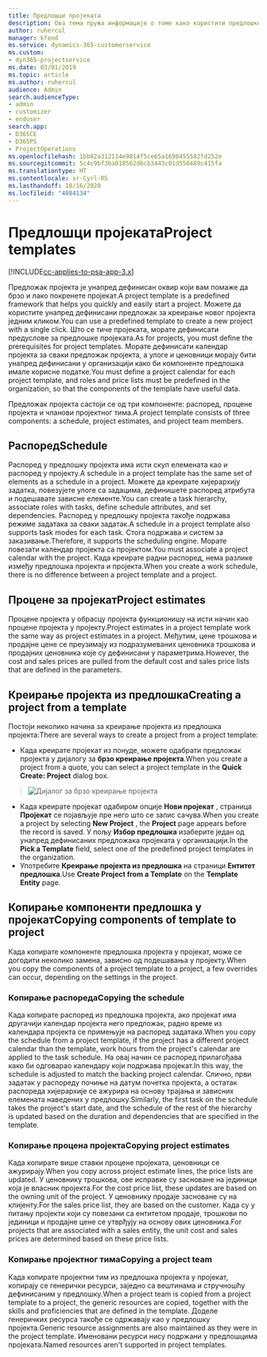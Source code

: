 ```yaml
---
title: Предлошци пројеката
description: Ова тема пружа информације о томе како користити предлошке пројекта за брзо подешавање пројекта.
author: ruhercul
manager: kfend
ms.service: dynamics-365-customerservice
ms.custom:
- dyn365-projectservice
ms.date: 03/01/2019
ms.topic: article
ms.author: ruhercul
audience: Admin
search.audienceType:
- admin
- customizer
- enduser
search.app:
- D365CE
- D365PS
- ProjectOperations
ms.openlocfilehash: 1bb82a312114e9814f5ce65a1698455582fd252e
ms.sourcegitcommit: 5c4c9bf3ba018562d6cb3443c01d550489c415fa
ms.translationtype: HT
ms.contentlocale: sr-Cyrl-RS
ms.lasthandoff: 10/16/2020
ms.locfileid: "4084134"
---
```

# <a name="project-templates"></a><span data-ttu-id="60fd6-103">Предлошци пројеката</span><span class="sxs-lookup"><span data-stu-id="60fd6-103">Project templates</span></span> 

[!INCLUDE[cc-applies-to-psa-app-3.x](../includes/cc-applies-to-psa-app-3x.md)]

<span data-ttu-id="60fd6-104">Предложак пројекта је унапред дефинисан оквир који вам помаже да брзо и лако покренете пројекат.</span><span class="sxs-lookup"><span data-stu-id="60fd6-104">A project template is a predefined framework that helps you quickly and easily start a project.</span></span> <span data-ttu-id="60fd6-105">Можете да користите унапред дефинисани предложак за креирање новог пројекта једним кликом.</span><span class="sxs-lookup"><span data-stu-id="60fd6-105">You can use a predefined template to create a new project with a single click.</span></span> <span data-ttu-id="60fd6-106">Што се тиче пројеката, морате дефинисати предуслове за предлошке пројеката.</span><span class="sxs-lookup"><span data-stu-id="60fd6-106">As for projects, you must define the prerequisites for project templates.</span></span> <span data-ttu-id="60fd6-107">Морате дефинисати календар пројекта за сваки предложак пројекта, а улоге и ценовници морају бити унапред дефинисани у организацији како би компоненте предлошка имале корисне податке.</span><span class="sxs-lookup"><span data-stu-id="60fd6-107">You must define a project calendar for each project template, and roles and price lists must be predefined in the organization, so that the components of the template have useful data.</span></span>

<span data-ttu-id="60fd6-108">Предложак пројекта састоји се од три компоненте: распоред, процене пројекта и чланови пројектног тима.</span><span class="sxs-lookup"><span data-stu-id="60fd6-108">A project template consists of three components: a schedule, project estimates, and project team members.</span></span>

## <a name="schedule"></a><span data-ttu-id="60fd6-109">Распоред</span><span class="sxs-lookup"><span data-stu-id="60fd6-109">Schedule</span></span>

<span data-ttu-id="60fd6-110">Распоред у предлошку пројекта има исти скуп елемената као и распоред у пројекту.</span><span class="sxs-lookup"><span data-stu-id="60fd6-110">A schedule in a project template has the same set of elements as a schedule in a project.</span></span> <span data-ttu-id="60fd6-111">Можете да креирате хијерархију задатка, повезујете улоге са задацима, дефинишете распоред атрибута и подешавате зависне елементе.</span><span class="sxs-lookup"><span data-stu-id="60fd6-111">You can create a task hierarchy, associate roles with tasks, define schedule attributes, and set dependencies.</span></span> <span data-ttu-id="60fd6-112">Распоред у предлошку пројекта такође подржава режиме задатака за сваки задатак.</span><span class="sxs-lookup"><span data-stu-id="60fd6-112">A schedule in a project template also supports task modes for each task.</span></span> <span data-ttu-id="60fd6-113">Стога подржава и систем за заказивање.</span><span class="sxs-lookup"><span data-stu-id="60fd6-113">Therefore, it supports the scheduling engine.</span></span> <span data-ttu-id="60fd6-114">Морате повезати календар пројекта са пројектом.</span><span class="sxs-lookup"><span data-stu-id="60fd6-114">You must associate a project calendar with the project.</span></span> <span data-ttu-id="60fd6-115">Када креирате радни распоред, нема разлике између предлошка пројекта и пројекта.</span><span class="sxs-lookup"><span data-stu-id="60fd6-115">When you create a work schedule, there is no difference between a project template and a project.</span></span>

## <a name="project-estimates"></a><span data-ttu-id="60fd6-116">Процене за пројекат</span><span class="sxs-lookup"><span data-stu-id="60fd6-116">Project estimates</span></span>

<span data-ttu-id="60fd6-117">Процене пројекта у обрасцу пројекта функционишу на исти начин као процене пројекта у пројекту.</span><span class="sxs-lookup"><span data-stu-id="60fd6-117">Project estimates in a project template work the same way as project estimates in a project.</span></span> <span data-ttu-id="60fd6-118">Међутим, цене трошкова и продајне цене се преузимају из подразумеваних ценовника трошкова и продајних ценовника које су дефинисани у параметрима.</span><span class="sxs-lookup"><span data-stu-id="60fd6-118">However, the cost and sales prices are pulled from the default cost and sales price lists that are defined in the parameters.</span></span>

## <a name="creating-a-project-from-a-template"></a><span data-ttu-id="60fd6-119">Креирање пројекта из предлошка</span><span class="sxs-lookup"><span data-stu-id="60fd6-119">Creating a project from a template</span></span>
 
<span data-ttu-id="60fd6-120">Постоји неколико начина за креирање пројекта из предлошка пројекта:</span><span class="sxs-lookup"><span data-stu-id="60fd6-120">There are several ways to create a project from a project template:</span></span>

- <span data-ttu-id="60fd6-121">Када креирате пројекат из понуде, можете одабрати предложак пројекта у дијалогу за **брзо креирање пројекта**.</span><span class="sxs-lookup"><span data-stu-id="60fd6-121">When you create a project from a quote, you can select a project template in the **Quick Create: Project** dialog box.</span></span>

> ![Дијалог за брзо креирање пројекта](media/project-11.png)

- <span data-ttu-id="60fd6-123">Када креирате пројекат одабиром опције **Нови пројекат** , страница **Пројекат** се појављује пре него што се запис сачува.</span><span class="sxs-lookup"><span data-stu-id="60fd6-123">When you create a project by selecting **New Project** , the **Project** page appears before the record is saved.</span></span> <span data-ttu-id="60fd6-124">У пољу **Избор предлошка** изаберите један од унапред дефинисаних предложака пројеката у организацији.</span><span class="sxs-lookup"><span data-stu-id="60fd6-124">In the **Pick a Template** field, select one of the predefined project templates in the organization.</span></span>
- <span data-ttu-id="60fd6-125">Употребите **Креирање пројекта из предлошка** на страници **Ентитет предлошка**.</span><span class="sxs-lookup"><span data-stu-id="60fd6-125">Use **Create Project from a Template** on the **Template Entity** page.</span></span>

## <a name="copying-components-of-template-to-project"></a><span data-ttu-id="60fd6-126">Копирање компоненти предлошка у пројекат</span><span class="sxs-lookup"><span data-stu-id="60fd6-126">Copying components of template to project</span></span>

<span data-ttu-id="60fd6-127">Када копирате компоненте предлошка пројекта у пројекат, може се догодити неколико замена, зависно од подешавања у пројекту.</span><span class="sxs-lookup"><span data-stu-id="60fd6-127">When you copy the components of a project template to a project, a few overrides can occur, depending on the settings in the project.</span></span>

### <a name="copying-the-schedule"></a><span data-ttu-id="60fd6-128">Копирање распореда</span><span class="sxs-lookup"><span data-stu-id="60fd6-128">Copying the schedule</span></span>

<span data-ttu-id="60fd6-129">Када копирате распоред из предлошка пројекта, ако пројекат има другачији календар пројекта него предложак, радно време из календара пројекта се примењује на распоред задатака.</span><span class="sxs-lookup"><span data-stu-id="60fd6-129">When you copy the schedule from a project template, if the project has a different project calendar than the template, work hours from the project's calendar are applied to the task schedule.</span></span> <span data-ttu-id="60fd6-130">На овај начин се распоред прилагођава како би одговарао календару који подржава пројекат.</span><span class="sxs-lookup"><span data-stu-id="60fd6-130">In this way, the schedule is adjusted to match the backing project calendar.</span></span> <span data-ttu-id="60fd6-131">Слично, први задатак у распореду почиње на датум почетка пројекта, а остатак распореда хијерархије се ажурира на основу трајања и зависних елемената наведених у предлошку.</span><span class="sxs-lookup"><span data-stu-id="60fd6-131">Similarly, the first task on the schedule takes the project's start date, and the schedule of the rest of the hierarchy is updated based on the duration and dependencies that are specified in the template.</span></span> 

### <a name="copying-project-estimates"></a><span data-ttu-id="60fd6-132">Копирање процена пројекта</span><span class="sxs-lookup"><span data-stu-id="60fd6-132">Copying project estimates</span></span> 

<span data-ttu-id="60fd6-133">Када копирате више ставки процене пројеката, ценовници се ажурирају.</span><span class="sxs-lookup"><span data-stu-id="60fd6-133">When you copy across project estimate lines, the price lists are updated.</span></span> <span data-ttu-id="60fd6-134">У ценовнику трошкова, ове исправке су засноване на јединици која је власник пројекта.</span><span class="sxs-lookup"><span data-stu-id="60fd6-134">For the cost price list, these updates are based on the owning unit of the project.</span></span> <span data-ttu-id="60fd6-135">У ценовнику продаје засноване су на клијенту.</span><span class="sxs-lookup"><span data-stu-id="60fd6-135">For the sales price list, they are based on the customer.</span></span> <span data-ttu-id="60fd6-136">Када су у питању пројекти који су повезани са ентитетом продаје, трошкови по јединици и продајне цене се утврђују на основу ових ценовника.</span><span class="sxs-lookup"><span data-stu-id="60fd6-136">For projects that are associated with a sales entity, the unit cost and sales prices are determined based on these price lists.</span></span>

### <a name="copying-a-project-team"></a><span data-ttu-id="60fd6-137">Копирање пројектног тима</span><span class="sxs-lookup"><span data-stu-id="60fd6-137">Copying a project team</span></span>

<span data-ttu-id="60fd6-138">Када копирате пројектни тим из предлошка пројекта у пројекат, копирају се генерички ресурси, заједно са вештинама и стручношћу дефинисаним у предлошку.</span><span class="sxs-lookup"><span data-stu-id="60fd6-138">When a project team is copied from a project template to a project, the generic resources are copied, together with the skills and proficiencies that are defined in the template.</span></span> <span data-ttu-id="60fd6-139">Доделе генеричких ресурса такође се одржавају као у предлошку пројекта.</span><span class="sxs-lookup"><span data-stu-id="60fd6-139">Generic resource assignments are also maintained as they were in the project template.</span></span> <span data-ttu-id="60fd6-140">Именовани ресурси нису подржани у предлошцима пројеката.</span><span class="sxs-lookup"><span data-stu-id="60fd6-140">Named resources aren't supported in project templates.</span></span>
